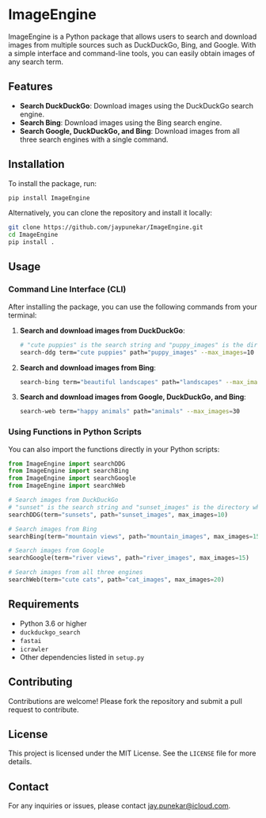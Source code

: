 # ImageEngine

ImageEngine is a Python package that allows users to search and download images from multiple sources such as DuckDuckGo, Bing, and Google. With a simple interface and command-line tools, you can easily obtain images of any search term.

## Features

- **Search DuckDuckGo**: Download images using the DuckDuckGo search engine.
- **Search Bing**: Download images using the Bing search engine.
- **Search Google, DuckDuckGo, and Bing**: Download images from all three search engines with a single command.

## Installation

To install the package, run:


```bash
pip install ImageEngine
```

Alternatively, you can clone the repository and install it locally:

```bash
git clone https://github.com/jaypunekar/ImageEngine.git
cd ImageEngine
pip install .
```

## Usage

### Command Line Interface (CLI)

After installing the package, you can use the following commands from your terminal:

1. **Search and download images from DuckDuckGo**:

   ```bash
   # "cute puppies" is the search string and "puppy_images" is the directory where images will be stored
   search-ddg term="cute puppies" path="puppy_images" --max_images=10
   ```

2. **Search and download images from Bing**:

   ```bash
   search-bing term="beautiful landscapes" path="landscapes" --max_images=20
   ```

3. **Search and download images from Google, DuckDuckGo, and Bing**:

   ```bash
   search-web term="happy animals" path="animals" --max_images=30
   ```

### Using Functions in Python Scripts

You can also import the functions directly in your Python scripts:

```python
from ImageEngine import searchDDG
from ImageEngine import searchBing
from ImageEngine import searchGoogle
from ImageEngine import searchWeb

# Search images from DuckDuckGo
# "sunset" is the search string and "sunset_images" is the directory where images will be stored
searchDDG(term="sunsets", path="sunset_images", max_images=10)

# Search images from Bing
searchBing(term="mountain views", path="mountain_images", max_images=15)

# Search images from Google
searchGoogle(term="river views", path="river_images", max_images=15)

# Search images from all three engines
searchWeb(term="cute cats", path="cat_images", max_images=20)
```

## Requirements

- Python 3.6 or higher
- `duckduckgo_search`
- `fastai`
- `icrawler`
- Other dependencies listed in `setup.py`

## Contributing

Contributions are welcome! Please fork the repository and submit a pull request to contribute.

## License

This project is licensed under the MIT License. See the `LICENSE` file for more details.

## Contact

For any inquiries or issues, please contact [jay.punekar@icloud.com](mailto:jay.punekar@icloud.com).


